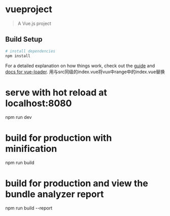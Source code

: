 # vueproject

> A Vue.js project

## Build Setup

``` bash
# install dependencies
npm install


```

For a detailed explanation on how things work, check out the [guide](http://vuejs-templates.github.io/webpack/) and [docs for vue-loader](http://vuejs.github.io/vue-loader).
用与src同级的index.vue将vux中range中的index.vue替换

# serve with hot reload at localhost:8080
npm run dev

# build for production with minification
npm run build

# build for production and view the bundle analyzer report
npm run build --report
